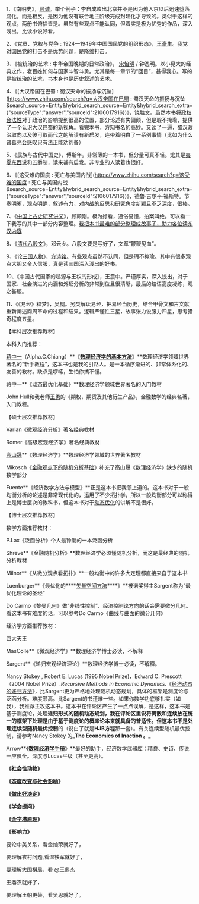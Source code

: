 1、《南明史》，[顾诚](https://www.zhihu.com/search?q=顾诚&search_source=Entity&hybrid_search_source=Entity&hybrid_search_extra={"sourceType":"answer","sourceId":2106017916})。举个例子：李自成败出北京并不是因为他入京以后迅速堕落腐化，而是相反，是因为他没有联合地主阶级完成封建化才导致的。类似于这样的观点，两册书俯拾皆是。虽然有些观点不能认同，但着实是极为优秀的作品，深入浅出，比读小说好看。

2、《党员、党权与党争 : 1924—1949年中国国民党的组织形态》，[王奇生](https://www.zhihu.com/search?q=王奇生&search_source=Entity&hybrid_search_source=Entity&hybrid_search_extra={"sourceType":"answer","sourceId":2106017916})。我党对国民党的打击不是优势问题，是降维打击。

3、《被统治的艺术 : 中华帝国晚期的日常政治》， [宋怡明](https://www.zhihu.com/search?q=宋怡明&search_source=Entity&hybrid_search_source=Entity&hybrid_search_extra={"sourceType":"answer","sourceId":2106017916}) / 钟逸明。以小见大的经典之作，老百姓如何与国家斗智斗勇。尤其是每一章节的“回目”，甚得我心。写的是被统治的艺术，书本身也是历史叙述的艺术。

4、《[大汉帝国在巴蜀 : 蜀汉天命的振扬与沉坠](https://www.zhihu.com/search?q=大汉帝国在巴蜀 : 蜀汉天命的振扬与沉坠&search_source=Entity&hybrid_search_source=Entity&hybrid_search_extra={"sourceType":"answer","sourceId":2106017916})》，饶胜文。虽然本书将[政权合法性](https://www.zhihu.com/search?q=政权合法性&search_source=Entity&hybrid_search_source=Entity&hybrid_search_extra={"sourceType":"answer","sourceId":2106017916})对于政治的影响提到很高的位置，部分论述有失偏颇，但是瑕不掩瑜，提供了一个认识大汉巴蜀的新视角。看完本书，方知书名的高妙。又读了一遍，蜀汉政治取向以及彼可取而代之的解读有新启发，连带着明白了一系例事情（比如为什么诸葛亮会感叹只有法正能劝刘备）

5、《民族与古代中国史》，傅斯年。非常薄的一本书，但分量可真不轻。尤其是[夷夏东西说](https://www.zhihu.com/search?q=夷夏东西说&search_source=Entity&hybrid_search_source=Entity&hybrid_search_extra={"sourceType":"answer","sourceId":2106017916})和五爵制，读来甚有启发。非专业的人读着也很好。

6、《[这受难的国度 : 死亡与美国内战](https://www.zhihu.com/search?q=这受难的国度 : 死亡与美国内战&search_source=Entity&hybrid_search_source=Entity&hybrid_search_extra={"sourceType":"answer","sourceId":2106017916})》，德鲁·吉尔平·福斯特。节奏明晰，观点明确，叙述有力，对内战的反思和研究角度新颖且不乏深度，很棒。

7、《[中国上古史研究讲义](https://www.zhihu.com/search?q=中国上古史研究讲义&search_source=Entity&hybrid_search_source=Entity&hybrid_search_extra={"sourceType":"answer","sourceId":2106017916})》，顾颉刚。极为好看，通俗易懂，拍案叫绝。可以看一下我写的其中一部分内容整理。[我把本书最难的部分整理成故事了，助力各位读东汉内容](https://link.zhihu.com/?target=https://book.douban.com/review/10437813/#comments)

8、《[清代八股文](https://www.zhihu.com/search?q=清代八股文&search_source=Entity&hybrid_search_source=Entity&hybrid_search_extra={"sourceType":"answer","sourceId":2106017916})》，邓云乡。八股文要是写好了，文章“鞭鞭见血”。

9、《论[三国人物](https://www.zhihu.com/search?q=三国人物&search_source=Entity&hybrid_search_source=Entity&hybrid_search_extra={"sourceType":"answer","sourceId":2106017916})》，[方诗铭](https://www.zhihu.com/search?q=方诗铭&search_source=Entity&hybrid_search_source=Entity&hybrid_search_extra={"sourceType":"answer","sourceId":2106017916})。有些观点虽然不认同，但是瑕不掩瑜。其中有很多观点大胆又令人信服，真是读三国深入浅出的好书。

10、《中国古代国家的起源与王权的形成》，王震中。严谨厚实，深入浅出，对于国家、社会演进的内涵和外延分析的非常到位且很清晰，最后的结语高度凝练，观之甚服。

11、《《易经》释梦》，吴钢。另类解读易经，把易经当历史，结合甲骨文和古文献重新阐述商周革命的过程和结果。逻辑严谨性三星，故事张力说服力四星，思考猎奇程度五星。


【本科层次推荐教材】

本科入门推荐：

[蒋中一](https://www.zhihu.com/search?q=蒋中一&search_source=Entity&hybrid_search_source=Entity&hybrid_search_extra={"sourceType":"answer","sourceId":486669045})（Alpha.C.Chiang）**《****[数理经济学的基本方法](https://www.zhihu.com/search?q=数理经济学的基本方法&search_source=Entity&hybrid_search_source=Entity&hybrid_search_extra={"sourceType":"answer","sourceId":486669045})****》**数理经济学领域世界著名的“新手教程”，这本书也是我的引路人。是一本循序渐进的、非常体系化的、友善的教材。缺点是啰嗦，生怕你搞不懂。

蒋中一**《动态最优化基础》**数理经济学领域世界著名的入门教材

John Hull和我老师[王勇](https://www.zhihu.com/search?q=王勇&search_source=Entity&hybrid_search_source=Entity&hybrid_search_extra={"sourceType":"answer","sourceId":486669045})的《期权，期货及其他衍生产品》，金融数学的经典名著，入门教程。

【硕士层次推荐教材】

Varian《[微观经济分析](https://www.zhihu.com/search?q=微观经济分析&search_source=Entity&hybrid_search_source=Entity&hybrid_search_extra={"sourceType":"answer","sourceId":486669045})》著名经典教材

Romer《高级宏观经济学》著名经典教材

[高山晟](https://www.zhihu.com/search?q=高山晟&search_source=Entity&hybrid_search_source=Entity&hybrid_search_extra={"sourceType":"answer","sourceId":486669045})**《数理经济学》**数理经济学领域的世界著名教材

Mikosch《[金融观点下的随机分析基础](https://www.zhihu.com/search?q=金融观点下的随机分析基础&search_source=Entity&hybrid_search_source=Entity&hybrid_search_extra={"sourceType":"answer","sourceId":486669045})》补充了高山晟《数理经济学》缺少的随机数学部分

Fuente**《经济数学方法与模型》**正是这本书把我领上道的。这本书对于一般均衡分析的论述是非常现代化的，运用了不少拓扑学，所以一般均衡部分可以称得上是博士层次的教科书，但这本书对于[动态优化](https://www.zhihu.com/search?q=动态优化&search_source=Entity&hybrid_search_source=Entity&hybrid_search_extra={"sourceType":"answer","sourceId":486669045})的讲解不是很好。

【博士层次推荐教材】

数学方面推荐教材：

P.Lax《泛函分析》个人最钟爱的一本泛函分析

Shreve**《金融随机分析》**数理经济学必须懂随机分析，而这是最经典的随机分析教材

Milnor**《从微分观点看拓扑》**一般均衡中的许多大定理都直接来自于这本书

Luenburger**《最优化的****[矢量空间方法](https://www.zhihu.com/search?q=矢量空间方法&search_source=Entity&hybrid_search_source=Entity&hybrid_search_extra={"sourceType":"answer","sourceId":486669045})****》**被诺奖得主Sargent称为“最优化理论的圣经”

Do Carmo《黎曼几何》做“非线性控制”、经济控制论方向的话会需要微分几何。看这本书有难度的话，可以参考Do Carmo《曲线与曲面的微分几何》

经济学方面推荐教材：

四大天王

MasColle**《微观经济学》**数理经济学博士必读，不解释

Sargent**《递归宏观经济理论》**数理经济学博士必读，不解释。

Nancy Stokey , Robert E. Lucas (1995 Nobel Prize)，Edward C. Prescott （2004 Nobel Prize）._Recursive Methods in Economic Dynamics._《[经济动态的递归方法](https://www.zhihu.com/search?q=经济动态的递归方法&search_source=Entity&hybrid_search_source=Entity&hybrid_search_extra={"sourceType":"answer","sourceId":486669045})》，比Sargent更为严格地处理随机动态规划，具体的框架是测度论与泛函分析。难度颇高。比Sargent的书还难一些。如果你数学功底够扎实（如我），我推荐主攻这本书。这本书在评论区产生了一点点误解，是这样，这本书是基于测度论，处理**递归形式的随机动态规划，**我在评论区里说将离散和连续放在统一的框架下处理是由于基于测度论的概率论本来就具备的普适性。但这本书不是处理**连续型随机最优控制**的（说白了就是**HJB方程**那一套）。有关连续型随机最优控制，请参考Nancy Stokey 的_**The Economics of Inaction 。**_

Arrow**《****[数理经济学手册](https://www.zhihu.com/search?q=数理经济学手册&search_source=Entity&hybrid_search_source=Entity&hybrid_search_extra={"sourceType":"answer","sourceId":486669045})****》**最好的助手，经济数学武器库：精良、史诗、传说一应俱全。深度与Lucas平级（甚至更高）。

**《****[社会性动物](https://www.zhihu.com/search?q=社会性动物&search_source=Entity&hybrid_search_source=Entity&hybrid_search_extra={"sourceType":"answer","sourceId":1606457288})****》**

**《****[态度改变与社会影响](https://www.zhihu.com/search?q=态度改变与社会影响&search_source=Entity&hybrid_search_source=Entity&hybrid_search_extra={"sourceType":"answer","sourceId":1606457288})****》**

**《****[做出好决定](https://www.zhihu.com/search?q=做出好决定&search_source=Entity&hybrid_search_source=Entity&hybrid_search_extra={"sourceType":"answer","sourceId":1606457288})****》**

**《学会提问》**

**《****[金字塔原理](https://www.zhihu.com/search?q=金字塔原理&search_source=Entity&hybrid_search_source=Entity&hybrid_search_extra={"sourceType":"answer","sourceId":1606457288})****》**

**《影响力》**


要论中美关系，看金灿荣就好了，

要理解农村问题,看温铁军就好了，

要理解大国棋局，看 [@王鼎杰](https://www.zhihu.com/people/639acf055568364778ce0181d47646fc)

王鼎杰就好了，

要理解王朝更替，看吴思就好了。